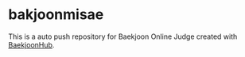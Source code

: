 # bakjoonmisae
This is a auto push repository for Baekjoon Online Judge created with [BaekjoonHub](https://github.com/BaekjoonHub/BaekjoonHub).
